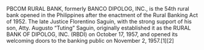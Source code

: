 PBCOM RURAL BANK, formerly BANCO DIPOLOG, INC., is the 54th rural bank opened in the Philippines after the enactment of the Rural Banking Act of 1952. The late Justice Florentino Saguin, with the strong support of his son, Atty. Augusto “Tuting” Saguin, originally established it as the RURAL BANK OF DIPOLOG, INC. (RBDI) on October 17, 1957, and opened its welcoming doors to the banking public on November 2, 1957.[1][2]
